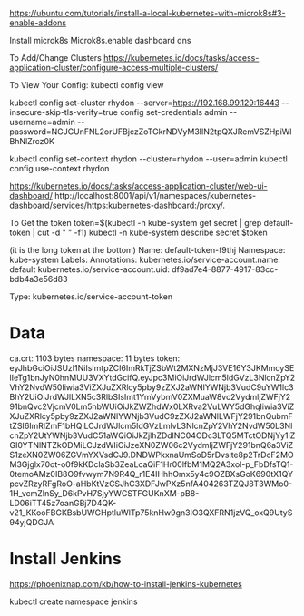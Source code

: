 https://ubuntu.com/tutorials/install-a-local-kubernetes-with-microk8s#3-enable-addons

Install microk8s
Microk8s.enable dashboard dns




To Add/Change Clusters
https://kubernetes.io/docs/tasks/access-application-cluster/configure-access-multiple-clusters/

To View Your Config: kubectl config view

kubectl config set-cluster rhydon --server=https://192.168.99.129:16443 --insecure-skip-tls-verify=true
config set-credentials admin --username=admin --password=NGJCUnFNL2orUFBjczZoTGkrNDVyM3lIN2tpQXJRemVSZHpiWlBhNlZrcz0K

kubectl config set-context rhydon --cluster=rhydon --user=admin
kubectl config use-context rhydon


https://kubernetes.io/docs/tasks/access-application-cluster/web-ui-dashboard/
http://localhost:8001/api/v1/namespaces/kubernetes-dashboard/services/https:kubernetes-dashboard:/proxy/.

To Get the token
token=$(kubectl -n kube-system get secret | grep default-token | cut -d " " -f1)
kubectl -n kube-system describe secret $token

(it is the long token at the bottom)
Name:         default-token-f9thj
Namespace:    kube-system
Labels:       <none>
Annotations:  kubernetes.io/service-account.name: default
              kubernetes.io/service-account.uid: df9ad7e4-8877-4917-83cc-bdb4a3e56d83

Type:  kubernetes.io/service-account-token

Data
====
ca.crt:     1103 bytes
namespace:  11 bytes
token:      eyJhbGciOiJSUzI1NiIsImtpZCI6ImRkTjZSbWt2MXNzMjJ3VE16Y3JKMmoySElIeTg1bnJyN0hnMUU3VXYtdGcifQ.eyJpc3MiOiJrdWJlcm5ldGVzL3NlcnZpY2VhY2NvdW50Iiwia3ViZXJuZXRlcy5pby9zZXJ2aWNlYWNjb3VudC9uYW1lc3BhY2UiOiJrdWJlLXN5c3RlbSIsImt1YmVybmV0ZXMuaW8vc2VydmljZWFjY291bnQvc2VjcmV0Lm5hbWUiOiJkZWZhdWx0LXRva2VuLWY5dGhqIiwia3ViZXJuZXRlcy5pby9zZXJ2aWNlYWNjb3VudC9zZXJ2aWNlLWFjY291bnQubmFtZSI6ImRlZmF1bHQiLCJrdWJlcm5ldGVzLmlvL3NlcnZpY2VhY2NvdW50L3NlcnZpY2UtYWNjb3VudC51aWQiOiJkZjlhZDdlNC04ODc3LTQ5MTctODNjYy1iZGI0YTNlNTZkODMiLCJzdWIiOiJzeXN0ZW06c2VydmljZWFjY291bnQ6a3ViZS1zeXN0ZW06ZGVmYXVsdCJ9.DNDWPkxnaUmSoD5rDvsite8p2TrDcF2MOM3Gjglx70ot-o0f9kKDclaSb3ZeaLcaQiF1Hr00lfbM1MQ2A3xol-p_FbDfsTQ1-0temoAMz0IB8O9fvwym7N9R4Q_r1E4IHhhOmx5y4c9OZBXsGoK690tX1QYpcvZRzyRFgRoO-aHbKtVzCSJhC3XDFJwPXz5nfA404263TZQJ8T3WMo0-1H_vcmZInSy_D6kPvH7SjyYWCSTFGUKnXM-pB8-LD06iTT45z7oanGBj7D4QK-v21_KKooFBGKBsbUWGHptluWlTp75knHw9gn3IO3QXFRN1jzVQ_oxQ9UtyS94yjQDGJA




# Install Jenkins
https://phoenixnap.com/kb/how-to-install-jenkins-kubernetes

kubectl create namespace jenkins


